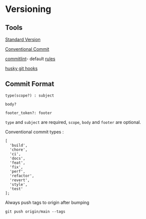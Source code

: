 # Versioning

## Tools

[Standard Version](https://github.com/conventional-changelog/standard-version)

[Conventional Commit](https://www.conventionalcommits.org/en/v1.0.0/#specification)

[commitlint](https://commitlint.js.org/#/guides-local-setup)- default [rules](https://github.com/conventional-changelog/commitlint/blob/master/@commitlint/config-conventional/index.js)

[husky git hooks](https://typicode.github.io/husky/#/?id=manual)

## Commit Format

```
type(scope?) : subject

body?

footer_token?: footer
```

`type` and `subject` are required, `scope`, `body` and `footer` are optional.

Conventional commit types :

```
[
  'build',
  'chore',
  'ci',
  'docs',
  'feat',
  'fix',
  'perf',
  'refactor',
  'revert',
  'style',
  'test'
];
```

Always push tags to origin after bumping

`git push origin/main --tags`
